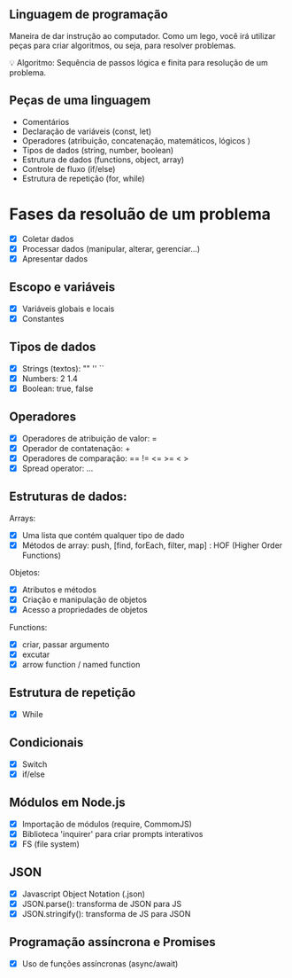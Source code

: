 ## Linguagem de programação
Maneira de dar instrução ao computador. Como um lego, você irá utilizar peças para criar algoritmos, ou seja, para resolver problemas.

💡 Algoritmo: Sequência de passos lógica e finita para resolução de um problema.

## Peças de uma linguagem

 - Comentários
 - Declaração de variáveis (const, let)
 - Operadores (atribuição, concatenação, matemáticos, lógicos )
 - Tipos de dados (string, number, boolean)
 - Estrutura de dados (functions, object, array)
 - Controle de fluxo (if/else)
 - Estrutura de repetição (for, while)

# Fases da resoluão de um problema

 - [x] Coletar dados
 - [x] Processar dados (manipular, alterar, gerenciar...)
 - [x] Apresentar dados

## Escopo e variáveis

 - [x] Variáveis globais e locais
 - [x] Constantes

## Tipos de dados

 - [x] Strings (textos): "" '' ``
 - [x] Numbers: 2 1.4
 - [x] Boolean: true, false

## Operadores

 - [x] Operadores de atribuição de valor: =
 - [x] Operador de contatenação: +
 - [x] Operadores de comparação: == != <= >= < >
 - [x] Spread operator: ...

## Estruturas de dados:

Arrays: 
 - [x] Uma lista que contém qualquer tipo de dado
 - [x] Métodos de array: push, [find, forEach, filter, map] : HOF (Higher Order Functions)

Objetos:
 - [x] Atributos e métodos
 - [x] Criação e manipulação de objetos
 - [x] Acesso a propriedades de objetos

Functions:
 - [x] criar, passar argumento
 - [x] excutar
 - [x] arrow function / named function

## Estrutura de repetição

 - [x] While

## Condicionais

 - [x] Switch
 - [x] if/else

 ## Módulos em Node.js

 - [x] Importação de módulos (require, CommomJS)
 - [x] Biblioteca 'inquirer' para criar prompts interativos
 - [x] FS (file system)

 ## JSON

 - [x] Javascript Object Notation (.json)
 - [x] JSON.parse(): transforma de JSON para JS
 - [x] JSON.stringify(): transforma de JS para JSON

 ## Programação assíncrona e Promises
 
 - [x] Uso de funções assíncronas (async/await)